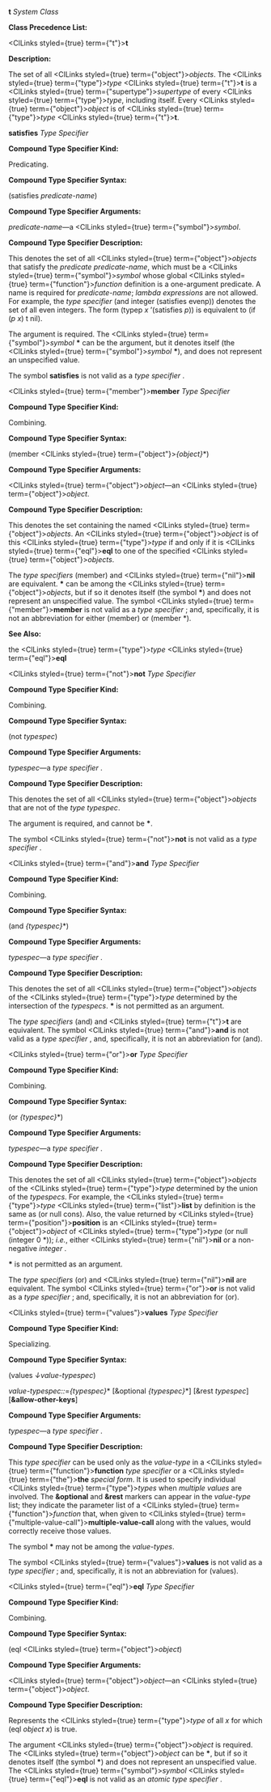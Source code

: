**t** *System Class* 



**Class Precedence List:** 



<ClLinks styled={true} term={"t"}><b>t</b></ClLinks> 



**Description:** 



The set of all <ClLinks styled={true} term={"object"}><i>objects</i></ClLinks>. The <ClLinks styled={true} term={"type"}><i>type</i></ClLinks> <ClLinks styled={true} term={"t"}><b>t</b></ClLinks> is a <ClLinks styled={true} term={"supertype"}><i>supertype</i></ClLinks> of every <ClLinks styled={true} term={"type"}><i>type</i></ClLinks>, including itself. Every <ClLinks styled={true} term={"object"}><i>object</i></ClLinks> is of <ClLinks styled={true} term={"type"}><i>type</i></ClLinks> <ClLinks styled={true} term={"t"}><b>t</b></ClLinks>. 



**satisfies** *Type Specifier* 



**Compound Type Specifier Kind:** 



Predicating. 



**Compound Type Specifier Syntax:** 



(satisfies *predicate-name*) 



**Compound Type Specifier Arguments:** 



*predicate-name*—a <ClLinks styled={true} term={"symbol"}><i>symbol</i></ClLinks>. 



**Compound Type Specifier Description:** 



This denotes the set of all <ClLinks styled={true} term={"object"}><i>objects</i></ClLinks> that satisfy the *predicate predicate-name*, which must be a <ClLinks styled={true} term={"symbol"}><i>symbol</i></ClLinks> whose global <ClLinks styled={true} term={"function"}><i>function</i></ClLinks> definition is a one-argument predicate. A name is required for *predicate-name*; *lambda expressions* are not allowed. For example, the *type specifier* (and integer (satisfies evenp)) denotes the set of all even integers. The form (typep *x* ’(satisfies *p*)) is equivalent to (if (*p x*) t nil).  







The argument is required. The <ClLinks styled={true} term={"symbol"}><i>symbol</i></ClLinks> **\*** can be the argument, but it denotes itself (the <ClLinks styled={true} term={"symbol"}><i>symbol</i></ClLinks> **\***), and does not represent an unspecified value. 



The symbol **satisfies** is not valid as a *type specifier* . 



<ClLinks styled={true} term={"member"}><b>member</b></ClLinks> *Type Specifier* 



**Compound Type Specifier Kind:** 



Combining. 



**Compound Type Specifier Syntax:** 



(member <ClLinks styled={true} term={"object"}><i>\{object\}</i></ClLinks>\*) 



**Compound Type Specifier Arguments:** 



<ClLinks styled={true} term={"object"}><i>object</i></ClLinks>—an <ClLinks styled={true} term={"object"}><i>object</i></ClLinks>. 



**Compound Type Specifier Description:** 



This denotes the set containing the named <ClLinks styled={true} term={"object"}><i>objects</i></ClLinks>. An <ClLinks styled={true} term={"object"}><i>object</i></ClLinks> is of this <ClLinks styled={true} term={"type"}><i>type</i></ClLinks> if and only if it is <ClLinks styled={true} term={"eql"}><b>eql</b></ClLinks> to one of the specified <ClLinks styled={true} term={"object"}><i>objects</i></ClLinks>. 



The *type specifiers* (member) and <ClLinks styled={true} term={"nil"}><b>nil</b></ClLinks> are equivalent. **\*** can be among the <ClLinks styled={true} term={"object"}><i>objects</i></ClLinks>, but if so it denotes itself (the symbol **\***) and does not represent an unspecified value. The symbol <ClLinks styled={true} term={"member"}><b>member</b></ClLinks> is not valid as a *type specifier* ; and, specifically, it is not an abbreviation for either (member) or (member \*). 



**See Also:** 



the <ClLinks styled={true} term={"type"}><i>type</i></ClLinks> <ClLinks styled={true} term={"eql"}><b>eql</b></ClLinks> 



<ClLinks styled={true} term={"not"}><b>not</b></ClLinks> *Type Specifier* 



**Compound Type Specifier Kind:** 



Combining. 



**Compound Type Specifier Syntax:** 



(not *typespec*) 



**Compound Type Specifier Arguments:** 



*typespec*—a *type specifier* .  







**Compound Type Specifier Description:** 



This denotes the set of all <ClLinks styled={true} term={"object"}><i>objects</i></ClLinks> that are not of the *type typespec*. 



The argument is required, and cannot be **\***. 



The symbol <ClLinks styled={true} term={"not"}><b>not</b></ClLinks> is not valid as a *type specifier* . 



<ClLinks styled={true} term={"and"}><b>and</b></ClLinks> *Type Specifier* 



**Compound Type Specifier Kind:** 



Combining. 



**Compound Type Specifier Syntax:** 



(and *\{typespec\}*\*) 



**Compound Type Specifier Arguments:** 



*typespec*—a *type specifier* . 



**Compound Type Specifier Description:** 



This denotes the set of all <ClLinks styled={true} term={"object"}><i>objects</i></ClLinks> of the <ClLinks styled={true} term={"type"}><i>type</i></ClLinks> determined by the intersection of the *typespecs*. **\*** is not permitted as an argument. 



The *type specifiers* (and) and <ClLinks styled={true} term={"t"}><b>t</b></ClLinks> are equivalent. The symbol <ClLinks styled={true} term={"and"}><b>and</b></ClLinks> is not valid as a *type specifier* , and, specifically, it is not an abbreviation for (and). 



<ClLinks styled={true} term={"or"}><b>or</b></ClLinks> *Type Specifier* 



**Compound Type Specifier Kind:** 



Combining. 



**Compound Type Specifier Syntax:** 



(or *\{typespec\}*\*) 



**Compound Type Specifier Arguments:** 



*typespec*—a *type specifier* .  







**Compound Type Specifier Description:** 



This denotes the set of all <ClLinks styled={true} term={"object"}><i>objects</i></ClLinks> of the <ClLinks styled={true} term={"type"}><i>type</i></ClLinks> determined by the union of the *typespecs*. For example, the <ClLinks styled={true} term={"type"}><i>type</i></ClLinks> <ClLinks styled={true} term={"list"}><b>list</b></ClLinks> by definition is the same as (or null cons). Also, the value returned by <ClLinks styled={true} term={"position"}><b>position</b></ClLinks> is an <ClLinks styled={true} term={"object"}><i>object</i></ClLinks> of <ClLinks styled={true} term={"type"}><i>type</i></ClLinks> (or null (integer 0 \*)); *i.e.*, either <ClLinks styled={true} term={"nil"}><b>nil</b></ClLinks> or a non-negative *integer* . 



**\*** is not permitted as an argument. 



The *type specifiers* (or) and <ClLinks styled={true} term={"nil"}><b>nil</b></ClLinks> are equivalent. The symbol <ClLinks styled={true} term={"or"}><b>or</b></ClLinks> is not valid as a *type specifier* ; and, specifically, it is not an abbreviation for (or). 



<ClLinks styled={true} term={"values"}><b>values</b></ClLinks> *Type Specifier* 



**Compound Type Specifier Kind:** 



Specializing. 



**Compound Type Specifier Syntax:** 



(values *↓value-typespec*) 



*value-typespec::*=*\{typespec\}*\* [&amp;optional *\{typespec\}*\*] [&amp;rest *typespec*] [**&amp;allow-other-keys**] 



**Compound Type Specifier Arguments:** 



*typespec*—a *type specifier* . 



**Compound Type Specifier Description:** 



This *type specifier* can be used only as the *value-type* in a <ClLinks styled={true} term={"function"}><b>function</b></ClLinks> *type specifier* or a <ClLinks styled={true} term={"the"}><b>the</b></ClLinks> *special form*. It is used to specify individual <ClLinks styled={true} term={"type"}><i>types</i></ClLinks> when *multiple values* are involved. The **&amp;optional** and **&amp;rest** markers can appear in the *value-type* list; they indicate the parameter list of a <ClLinks styled={true} term={"function"}><i>function</i></ClLinks> that, when given to <ClLinks styled={true} term={"multiple-value-call"}><b>multiple-value-call</b></ClLinks> along with the values, would correctly receive those values. 



The symbol **\*** may not be among the *value-types*. 



The symbol <ClLinks styled={true} term={"values"}><b>values</b></ClLinks> is not valid as a *type specifier* ; and, specifically, it is not an abbreviation for (values).  







<ClLinks styled={true} term={"eql"}><b>eql</b></ClLinks> *Type Specifier* 



**Compound Type Specifier Kind:** 



Combining. 



**Compound Type Specifier Syntax:** 



(eql <ClLinks styled={true} term={"object"}><i>object</i></ClLinks>) 



**Compound Type Specifier Arguments:** 



<ClLinks styled={true} term={"object"}><i>object</i></ClLinks>—an <ClLinks styled={true} term={"object"}><i>object</i></ClLinks>. 



**Compound Type Specifier Description:** 



Represents the <ClLinks styled={true} term={"type"}><i>type</i></ClLinks> of all *x* for which (eql *object x*) is true. 



The argument <ClLinks styled={true} term={"object"}><i>object</i></ClLinks> is required. The <ClLinks styled={true} term={"object"}><i>object</i></ClLinks> can be **\***, but if so it denotes itself (the symbol **\***) and does not represent an unspecified value. The <ClLinks styled={true} term={"symbol"}><i>symbol</i></ClLinks> <ClLinks styled={true} term={"eql"}><b>eql</b></ClLinks> is not valid as an *atomic type specifier* . 



